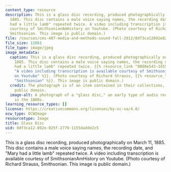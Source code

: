 ```yaml
---
content_type: resource
description: This is a glass disc recording, produced photographically on March 11,
  1885. This disc contains a male voice saying names, the recording date, and "Mary
  had a little lamb" repeated twice. A video including transcription is available
  courtesy of SmithsonianAmHistory on Youtube. (Photo courtesy of Richard Strauss,
  Smithsonian. This image is public domain.)
file: /courses/cms-407-media-and-methods-sound-fall-2012/8df3ca12892e025f27791155dadde2c5_cms-407f12-th.jpg
file_size: 11861
file_type: image/jpeg
image_metadata:
  caption: This is a glass disc recording, produced photographically on March 11,
    1885. This disc contains a male voice saying names, the recording date, and "Mary
    had a little lamb" repeated twice. {{% resource_link "9888e543-1d19-496e-b402-b6a77ae30936"
    "A video including transcription is available courtesy of SmithsonianAmHistory
    on Youtube" %}}. (Photo courtesy of Richard Strauss, {{% resource_link "b67bf480-77af-4b52-94b0-40fbc9cbd5be"
    "Smithsonian" %}}. This image is public domain.)
  credit: The photograph is of an item contained in their collections, and is in the
    public domain.
  image-alt: A photograph of a "glass disc," an early type of audio recording, made
    in the 1880s.
learning_resource_types: []
license: https://creativecommons.org/licenses/by-nc-sa/4.0/
ocw_type: OCWImage
resourcetype: Image
title: Glass Disc
uid: 8df3ca12-892e-025f-2779-1155dadde2c5
---
```

This is a glass disc recording, produced photographically on March 11, 1885. This disc contains a male voice saying names, the recording date, and "Mary had a little lamb" repeated twice. A video including transcription is available courtesy of SmithsonianAmHistory on Youtube. (Photo courtesy of Richard Strauss, Smithsonian. This image is public domain.)
